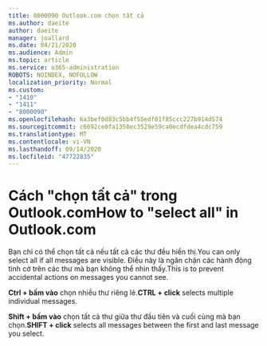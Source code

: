 ```yaml
---
title: 8000090 Outlook.com chọn tất cả
ms.author: daeite
author: daeite
manager: joallard
ms.date: 04/21/2020
ms.audience: Admin
ms.topic: article
ms.service: o365-administration
ROBOTS: NOINDEX, NOFOLLOW
localization_priority: Normal
ms.custom:
- "1410"
- "1411"
- "8000090"
ms.openlocfilehash: 6a3bef0d83c5bb4f55edf01f85ccc227b914d574
ms.sourcegitcommit: c6692ce0fa1358ec3529e59ca0ecdfdea4cdc759
ms.translationtype: MT
ms.contentlocale: vi-VN
ms.lasthandoff: 09/14/2020
ms.locfileid: "47722835"
---
```

# <a name="how-to-select-all-in-outlookcom"></a><span data-ttu-id="bb49f-102">Cách "chọn tất cả" trong Outlook.com</span><span class="sxs-lookup"><span data-stu-id="bb49f-102">How to "select all" in Outlook.com</span></span>

<span data-ttu-id="bb49f-103">Bạn chỉ có thể chọn tất cả nếu tất cả các thư đều hiển thị.</span><span class="sxs-lookup"><span data-stu-id="bb49f-103">You can only select all if all messages are visible.</span></span> <span data-ttu-id="bb49f-104">Điều này là ngăn chặn các hành động tình cờ trên các thư mà bạn không thể nhìn thấy.</span><span class="sxs-lookup"><span data-stu-id="bb49f-104">This is to prevent accidental actions on messages you cannot see.</span></span>

<span data-ttu-id="bb49f-105">**Ctrl + bấm vào** chọn nhiều thư riêng lẻ.</span><span class="sxs-lookup"><span data-stu-id="bb49f-105">**CTRL + click** selects multiple individual messages.</span></span>

<span data-ttu-id="bb49f-106">**Shift + bấm vào** chọn tất cả thư giữa thư đầu tiên và cuối cùng mà bạn chọn.</span><span class="sxs-lookup"><span data-stu-id="bb49f-106">**SHIFT + click** selects all messages between the first and last message you select.</span></span>
